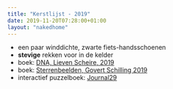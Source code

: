 ```yaml
---
title: "Kerstlijst - 2019"
date: 2019-11-20T07:28:00+01:00
layout: "nakedhome"
---
```


* een paar winddichte, zwarte fiets-handsschoenen
* **stevige** rekken voor in de kelder
* boek: [DNA, Lieven Scheire, 2019](https://www.bol.com/nl/p/dna/9200000118976984/?suggestionType=featured_product&suggestedFor=lieven&originalSearchContext=media_all&originalSection=main)
* boek: [Sterrenbeelden, Govert Schilling 2019](https://www.bol.com/nl/p/sterrenbeelden/9200000108811121/?country=BE&Referrer=ADVNLGOO002008J-HIOLDOCHLU52A-312194578726&gclsrc=aw.ds&ds_rl=1263701&Referrer=ADVNLGOO002008J-HIOLDOCHLU52A-312194578726&gclid=Cj0KCQiAq97uBRCwARIsADTziybUaJKhLMne13CelbU6R_rbv9bSOtgVVP0AyOk2oRhP_m5tqQOK6t8aAoVyEALw_wcB)
* interactief puzzelboek: [Journal29](https://journal29.com/)
